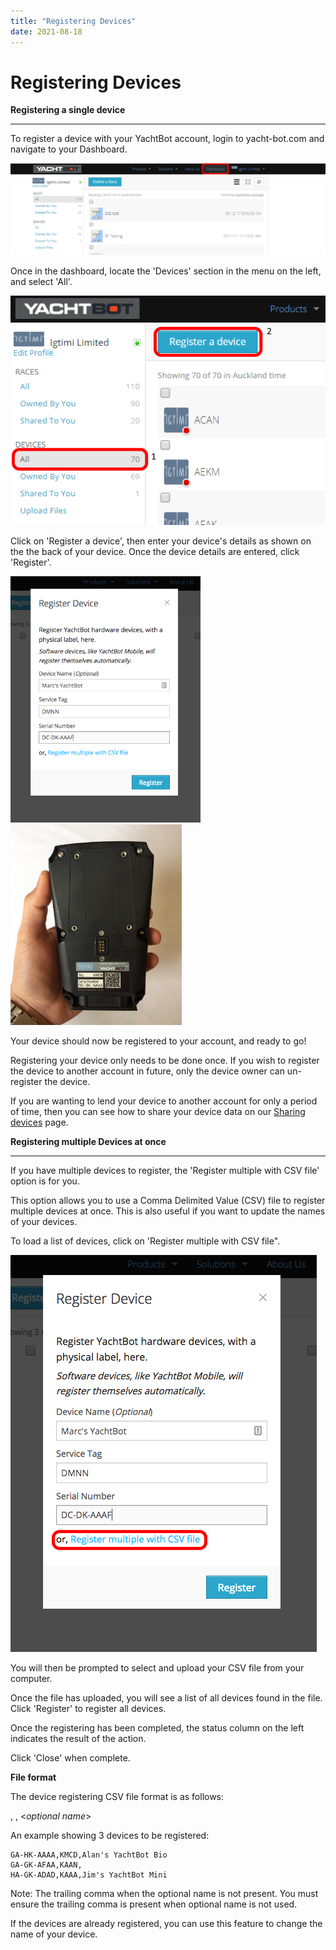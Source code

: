 ```yaml
---
title: "Registering Devices"
date: 2021-08-18
---
```

# Registering Devices

**Registering a single device**

* * *

To register a device with your YachtBot account, login to yacht-bot.com and navigate to your Dashboard. 

  

<img src="../../../assets/images/vPOHJFN4ed1aFxna7pILoY-QJM9Z966BHA.PNG" alt=""  />

  

Once in the dashboard, locate the 'Devices' section in the menu on the left, and select 'All'.

  

<img src="../../../assets/images/h3JTYDikBEwvA90TS6tjfYDSHO0viliEAg.PNG" alt=""  />

  

Click on 'Register a device', then enter your device's details as shown on the the back of your device. Once the device details are entered, click 'Register'. 

  

<img src="../../../assets/images/b2ardqGp5Y8u-FlLzfRncyFLL_mXQLHdow.png" alt="" width="304px" height="394.336px" /><img src="../../../assets/images/kImKMPyqywJ3ZTMtEibCVWsjgEUpsk9mCQ.JPG" alt="" width="274px" height="320.638px" />

  

Your device should now be registered to your account, and ready to go!

  

Registering your device only needs to be done once. If you wish to register the device to another account in future, only the device owner can un-register the device.

If you are wanting to lend your device to another account for only a period of time, then you can see how to share your device data on our [Sharing devices](../../YachtBot%20Web/Getting%20started/Sharing%20Devices.md) page.

  

  

**Registering multiple Devices at once**

* * *

If you have multiple devices to register, the 'Register multiple with CSV file' option is for you. 

This option allows you to use a Comma Delimited Value (CSV) file to register multiple devices at once. This is also useful if you want to update the names of your devices.

  

To load a list of devices, click on 'Register multiple with CSV file".

  

<img src="../../../assets/images/umAO4UtsJfBEJ-5Ll7OorVq1BVtFFwrSDw.png" alt=""  />

  

You will then be prompted to select and upload your CSV file from your computer.

Once the file has uploaded, you will see a list of all devices found in the file. Click 'Register' to register all devices.

Once the registering has been completed, the status column on the left indicates the result of the action.

Click 'Close' when complete.

  

**File format**

The device registering CSV file format is as follows:

<Serial Number>, <Tag>, <_optional name_\>

  

An example showing 3 devices to be registered:

```
GA-HK-AAAA,KMCD,Alan's YachtBot Bio
GA-GK-AFAA,KAAN,
HA-GK-ADAD,KAAA,Jim's YachtBot Mini
```

  

Note: The trailing comma when the optional name is not present. You must ensure the trailing comma is present when optional name is not used.

  

If the devices are already registered, you can use this feature to change the name of your device.